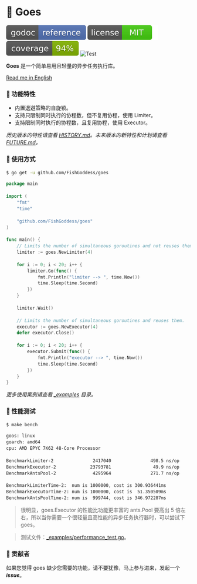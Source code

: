 # 🦉 Goes

[![Go Doc](_icons/godoc.svg)](https://pkg.go.dev/github.com/FishGoddess/goes)
[![License](_icons/license.svg)](https://opensource.org/licenses/MIT)
[![Coverage](_icons/coverage.svg)](./_icons/coverage.svg)
![Test](https://github.com/FishGoddess/goes/actions/workflows/test.yml/badge.svg)

**Goes** 是一个简单易用且轻量的异步任务执行库。

[Read me in English](./README.en.md)

### 🥇 功能特性

* 内置退避策略的自旋锁。
* 支持只限制同时执行的协程数，但不复用协程，使用 Limiter。
* 支持限制同时执行的协程数，且复用协程，使用 Executor。

_历史版本的特性请查看 [HISTORY.md](./HISTORY.md)。未来版本的新特性和计划请查看 [FUTURE.md](./FUTURE.md)。_

### 🚀 使用方式

```bash
$ go get -u github.com/FishGoddess/goes
```

```go
package main

import (
	"fmt"
	"time"

	"github.com/FishGoddess/goes"
)

func main() {
	// Limits the number of simultaneous goroutines and not reuses them.
	limiter := goes.NewLimiter(4)

	for i := 0; i < 20; i++ {
		limiter.Go(func() {
			fmt.Println("limiter --> ", time.Now())
			time.Sleep(time.Second)
		})
	}

	limiter.Wait()

	// Limits the number of simultaneous goroutines and reuses them.
	executor := goes.NewExecutor(4)
	defer executor.Close()

	for i := 0; i < 20; i++ {
		executor.Submit(func() {
			fmt.Println("executor --> ", time.Now())
			time.Sleep(time.Second)
		})
	}
}
```

_更多使用案例请查看 [_examples](./_examples) 目录。_

### 🔨 性能测试

```bash
$ make bench
```

```bash
goos: linux
goarch: amd64
cpu: AMD EPYC 7K62 48-Core Processor

BenchmarkLimiter-2               2417040               498.5 ns/op            24 B/op          1 allocs/op
BenchmarkExecutor-2             23793781                49.9 ns/op             0 B/op          0 allocs/op
BenchmarkAntsPool-2              4295964               271.7 ns/op             0 B/op          0 allocs/op

BenchmarkLimiterTime-2:  num is 1000000, cost is 300.936441ms
BenchmarkExecutorTime-2: num is 1000000, cost is  51.350509ms
BenchmarkAntsPoolTime-2: num is  999744, cost is 346.972287ms
```

> 很明显，goes.Executor 的性能比功能更丰富的 ants.Pool 要高出 5 倍左右，所以当你需要一个很轻量且高性能的异步任务执行器时，可以尝试下 goes。

> 测试文件：[_examples/performance_test.go](./_examples/performance_test.go)。

### 👥 贡献者

如果您觉得 goes 缺少您需要的功能，请不要犹豫，马上参与进来，发起一个 _**issue**_。
